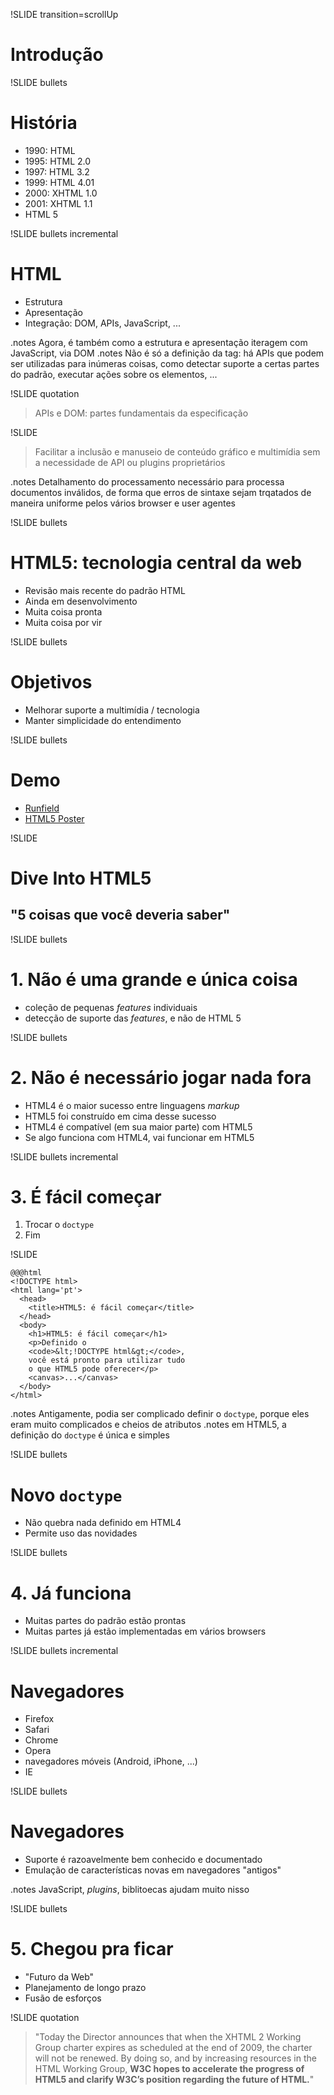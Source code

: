 !SLIDE transition=scrollUp

# Introdução #

!SLIDE bullets

# História #

* 1990: HTML
* 1995: HTML 2.0
* 1997: HTML 3.2
* 1999: HTML 4.01
* 2000: XHTML 1.0
* 2001: XHTML 1.1
* HTML 5

!SLIDE bullets incremental

# HTML #

* Estrutura
* Apresentação
* Integração: DOM, APIs, JavaScript, ...

.notes Agora, é também como a estrutura e apresentação iteragem com JavaScript, via DOM
.notes Não é só a definição da tag: há APIs que podem ser utilizadas para inúmeras coisas, como detectar suporte a certas partes do padrão, executar ações sobre os elementos, ...

!SLIDE quotation

> APIs e DOM: partes fundamentais da especificação

!SLIDE

> Facilitar a inclusão e manuseio de conteúdo gráfico e multimídia sem a necessidade de API ou plugins proprietários

.notes Detalhamento do processamento necessário para processa documentos inválidos, de forma que erros de sintaxe sejam trqatados de maneira uniforme pelos vários browser e user agentes

!SLIDE bullets

# HTML5: tecnologia central da web #

* Revisão mais recente do padrão HTML
* Ainda em desenvolvimento
* Muita coisa pronta
* Muita coisa por vir

!SLIDE bullets

# Objetivos #
* Melhorar suporte a multimídia / tecnologia
* Manter simplicidade do entendimento

!SLIDE bullets

# Demo #

* [Runfield](https://mozillademos.org/demos/runfield/demo.html)
* [HTML5 Poster](https://mozillademos.org/demos/dashboard/demo.html)

!SLIDE
# Dive Into HTML5 #
## "5 coisas que você deveria saber" ##

!SLIDE bullets

# 1. Não é uma grande e única coisa #

* coleção de pequenas *features* individuais
* detecção de suporte das *features*, e não de HTML 5

!SLIDE bullets

# 2. Não é necessário jogar nada fora #

* HTML4 é o maior sucesso entre linguagens *markup*
* HTML5 foi construído em cima desse sucesso
* HTML4 é compatível (em sua maior parte) com HTML5
* Se algo funciona com HTML4, vai funcionar em HTML5

!SLIDE bullets incremental

# 3. É fácil começar #

1. Trocar o `doctype`
2. Fim

!SLIDE

    @@@html
    <!DOCTYPE html>
    <html lang='pt'>
      <head>
        <title>HTML5: é fácil começar</title>
      </head>
      <body>
        <h1>HTML5: é fácil começar</h1>
        <p>Definido o
        <code>&lt;!DOCTYPE html&gt;</code>,
        você está pronto para utilizar tudo
        o que HTML5 pode oferecer</p>
        <canvas>...</canvas>
      </body>
    </html>

.notes Antigamente, podia ser complicado definir o `doctype`, porque eles eram muito complicados e cheios de atributos
.notes em HTML5, a definição do `doctype` é única e simples

!SLIDE bullets

# Novo `doctype` #

* Não quebra nada definido em HTML4
* Permite uso das novidades

!SLIDE bullets

# 4. Já funciona #

* Muitas partes do padrão estão prontas
* Muitas partes já estão implementadas em vários browsers

!SLIDE bullets incremental

# Navegadores #

* Firefox
* Safari
* Chrome
* Opera
* navegadores móveis (Android, iPhone, ...)
* IE

!SLIDE bullets

# Navegadores #

* Suporte é razoavelmente bem conhecido e documentado
* Emulação de características novas em navegadores "antigos"

.notes JavaScript, _plugins_, biblitoecas ajudam muito nisso

!SLIDE bullets

# 5. Chegou pra ficar #

* "Futuro da Web"
* Planejamento de longo prazo
* Fusão de esforços

!SLIDE quotation

> "Today the Director announces that when the XHTML 2 Working Group charter expires as scheduled at the end of 2009, the charter will not be renewed. By doing so, and by increasing resources in the HTML Working Group, **W3C hopes to accelerate the progress of HTML5 and clarify W3C’s position regarding the future of HTML.**"
